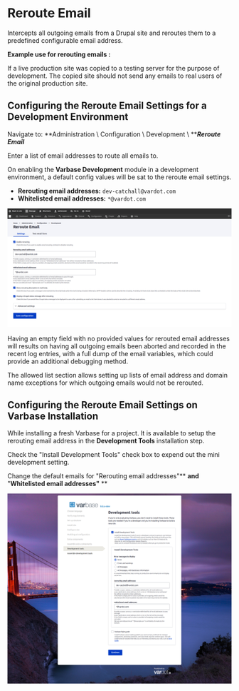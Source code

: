 # Reroute Email

Intercepts all outgoing emails from a Drupal site and reroutes them to a predefined configurable email address.

**Example use for rerouting emails :**

If a live production site was copied to a testing server for the purpose of development. The copied site should not send any emails to real users of the original production site.&#x20;

## Configuring the Reroute Email Settings for a Development Environment

Navigate to:  **Administration \ Configuration \ Development \ **_**Reroute Email**_

Enter a list of email addresses to route all emails to.

On enabling the **Varbase Development** module in a development environment, a default config values will be sat to the reroute email settings.

* **Rerouting email addresses:** `dev-catchall@vardot.com`
* **Whitelisted email addresses:** `*@vardot.com`

![Reroute Email Default Settings with Varbase Development](../../../.gitbook/assets/Reroute-Email-settings.png)

Having an empty field with no provided values for rerouted email addresses will results on having all outgoing emails been aborted and recorded in the recent log entries, with a full dump of the email variables, which could provide an additional debugging method.

The allowed list section allows setting up lists of email address and domain name exceptions for which outgoing emails would not be rerouted.

## Configuring the Reroute Email Settings on Varbase Installation

While installing a fresh Varbase for a project. It is available to setup the rerouting email address in the **Development Tools** installation step.

Check the "Install Development Tools" check box to expend out the mini development setting.

Change the default emails for "Rerouting email addresses"** **and** "**Whitelisted email addresses"** **

![Configure Rerouting Emails When installing Development Tools While Installing Varbase ](../../../.gitbook/assets/varbase-9-install--with-rerout-emails--in-development-tools.png)

